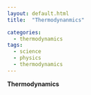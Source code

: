 ```yaml
---
layout: default.html
title:  "Thermodynanmics"

categories:
  - thermodynamics
tags:
  - science
  - physics
  - thermodynamics
---
```



**Thermodynamics**
